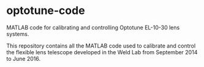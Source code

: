 # optotune-code
MATLAB code for calibrating and controlling Optotune EL-10-30 lens systems.

This repository contains all the MATLAB code used to calibrate and control the flexible lens telescope developed in the Weld Lab from September 2014 to June 2016.
